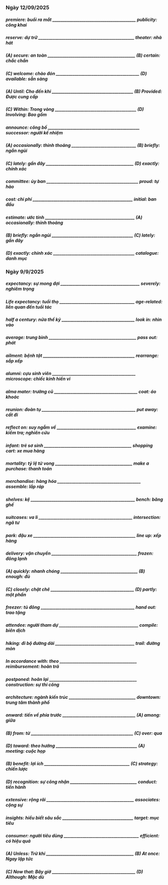 ### Ngày 12/09/2025
##### premiere: buổi ra mắt ________________________________________ publicity: công khai
##### reserve: dự trữ ______________________________________________ theater: nhà hát
##### (A) secure: an toàn __________________________________________ (B) certain: chắc chắn
##### (C) welcome: chào đón ________________________________________ (D) available: sẵn sàng
##### (A) Until: Cho đến khi _______________________________________ (B) Provided: Được cung cấp
##### (C) Within: Trong vòng _______________________________________ (D) Involving: Bao gồm
##### announce: công bố ____________________________________________ successor: người kế nhiệm
##### (A) occasionally: thỉnh thoảng _______________________________ (B) briefly: ngắn ngủi
##### (C) lately: gần đây __________________________________________ (D) exactly: chính xác
##### committee: ủy ban ____________________________________________ proud: tự hào
##### cost: chi phí ________________________________________________ initial: ban đầu
##### estimate: ước tính ___________________________________________ (A) occasionally: thỉnh thoảng
##### (B) briefly: ngắn ngủi _______________________________________ (C) lately: gần đây
##### (D) exactly: chính xác _______________________________________ catalogue: danh mục
### Ngày 9/9/2025
##### expectancy: sự mong đợi ______________________________________ severely: nghiêm trọng
##### Life expectancy: tuổi thọ ____________________________________ age-related: liên quan đến tuổi tác
##### half a century: nửa thế kỷ ___________________________________ look in: nhìn vào
##### average: trung bình __________________________________________ pass out: phát
##### ailment: bệnh tật ____________________________________________ rearrange: sắp xếp
##### alumni: cựu sinh viên ________________________________________ microscope: chiếc kính hiển vi
##### alma mater: trường cũ ________________________________________ coat: áo khoác
##### reunion: đoàn tụ _____________________________________________ put away: cất đi
##### reflect on: suy ngẫm về ______________________________________ examine: kiểm tra; nghiên cứu
##### infant: trẻ sơ sinh __________________________________________ shopping cart: xe mua hàng
##### mortality: tỷ lệ tử vong _____________________________________ make a purchase: thanh toán
##### merchandise: hàng hóa ________________________________________ assemble: lắp ráp
##### shelves: kệ __________________________________________________ bench: băng ghế
##### suitcases: va li _____________________________________________ intersection: ngã tư
##### park: đậu xe _________________________________________________ line up: xếp hàng
##### delivery: vận chuyển _________________________________________ frozen: đông lạnh
##### (A) quickly: nhanh chóng _____________________________________ (B) enough: đủ
##### (C) closely: chặt chẽ ________________________________________ (D) partly: một phần
##### freezer: tủ đông _____________________________________________ hand out: trao tặng
##### attendee: người tham dự ______________________________________ compile: biên dịch
##### hiking: đi bộ đường dài ______________________________________ trail: đường mòn
##### In accordance with: theo _____________________________________ reimbursement: hoàn trả
##### postponed: hoãn lại __________________________________________ construction: sự thi công
##### architecture: ngành kiến ​​​​trúc ________________________________ downtown: trung tâm thành phố
##### onward: tiến về phía trước ___________________________________ (A) among: giữa
##### (B) from: từ _________________________________________________ (C) over: qua
##### (D) toward: theo hướng _______________________________________ (A) meeting: cuộc họp
##### (B) benefit: lợi ích _________________________________________ (C) strategy: chiến lược
##### (D) recognition: sự công nhận ________________________________ conduct: tiến hành
##### extensive: rộng rãi __________________________________________ associates: cộng sự
##### insights: hiểu biết sâu sắc __________________________________ target: mục tiêu
##### consumer: người tiêu dùng ____________________________________ efficient: có hiệu quả
##### (A) Unless: Trừ khi __________________________________________ (B) At once: Ngay lập tức
##### (C) Now that: Bây giờ ________________________________________ (D) Although: Mặc dù
